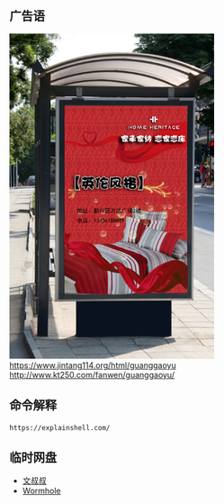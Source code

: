 ## 广告语
![](images/2022-11-17-13-05-37.png)
https://www.jintang114.org/html/guanggaoyu
http://www.kt250.com/fanwen/guanggaoyu/


## 命令解释

```
https://explainshell.com/
```
## 临时网盘

- [文叔叔](https://www.wenshushu.cn/)
- [Wormhole](https://wormhole.app/)